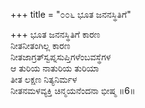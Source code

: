 +++
title = "೦೦೬ ಭೂತ ಜನನಸ್ಥಿತಿಗೆ"

+++
ಭೂತ ಜನನಸ್ಥಿತಿಗೆ ಕಾರಣ   
ನೀತನೀತಂಗಿಲ್ಲ ಕಾರಣ   
ನೀತಜಾಗ್ರತ್‍ಸ್ವಪ್ನಸುಪ್ತಿಗಳೆಂಬವಸ್ಥೆಗಳ  
ಆ ತುರಿಯ ನಾತುರಿಯ ತುರಿಯಾ  
ತೀತ ಲಕ್ಷಣ ನಿತ್ಯನಿರ್ಮಳ  
ನೀತನಮಳವ್ಯಕ್ತಿ ಚಿನ್ಮಯನೆಂದನಾ ಭೀಷ್ಮ     ॥6॥